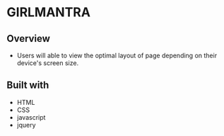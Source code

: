 
# GIRLMANTRA

## Overview

- Users will able to view the optimal layout of page depending on their device's screen size.

## Built with

- HTML
- CSS 
- javascript
- jquery